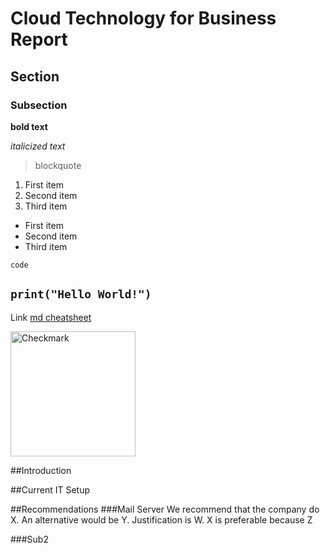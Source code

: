 # Cloud Technology for Business Report

## Section 

### Subsection

**bold text**

*italicized text*

> blockquote

1. First item
2. Second item
3. Third item

- First item
- Second item
- Third item

`code`

`print("Hello World!")`
---

Link	[md cheatsheet](https://www.markdownguide.org/cheat-sheet/)

<img width="200" alt="Checkmark" src="https://upload.wikimedia.org/wikipedia/commons/thumb/3/3b/Eo_circle_green_checkmark.svg/2048px-Eo_circle_green_checkmark.svg.png">

##Introduction

##Current IT Setup

##Recommendations
###Mail Server
We recommend that the company do X. 
An alternative would be Y. 
Justification is W. 
X is preferable because Z

###Sub2
